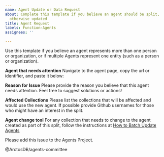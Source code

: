 ```yaml
---
name: Agent Update or Data Request
about: Complete this template if you believe an agent should be split, merged, or
  otherwise updated
title: Agent Request
labels: Function-Agents
assignees: ''

---
```


Use this template if you believe an agent represents more than one person or organization, or if multiple Agents represent one entity (such as a person or organization).

**Agent that needs attention**
Navigate to the agent page, copy the url or identifier, and paste it below:



**Reason for Issue**
Please provide the reason you believe that this agent needs attention. Feel free to suggest solutions or actions!


**Affected Collections**
Please list the collections that will be affected and would use the new agent. If possible provide Github usernames for those who might have an interest in the split.

**Agent change tool**
For any collection that needs to change to the agent created as part of this split, follow the instructions at [How to Batch Update Agents](https://handbook.arctosdb.org/how_to/How-to-Batch-Update-Agents.html)

Please add this issue to the Agents Project.

@ArctosDB/agents-committee
